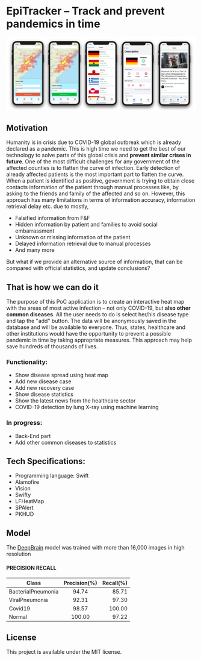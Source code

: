 # EpiTracker – Track and prevent pandemics in time 
![Screenshot](screen.png?raw=true "Title")

## Motivation
Humanity is in crisis due to COVID-19 global outbreak which is already declared as a pandemic. This is high time we need to get the best of our technology to solve parts of this global crisis and **prevent similar crises in future**. One of the most difficult challenges for any government of the affected counties is to flatten the curve of infection. Early detection of already affected patients is the most important part to flatten the curve. When a patient is identified as positive, government is trying to obtain close contacts information of the patient through manual processes like, by asking to the friends and family of the affected and so on. However, this approach has many limitations in terms of information accuracy, information retrieval delay etc. due to mostly,

* Falsified information from F&F
* Hidden information by patient and families to avoid social embarrassment
* Unknown or missing information of the patient
* Delayed information retrieval due to manual processes
* And many more

But what if we provide an alternative source of information, that can be compared with official statistics, and update conclusions?

## That is how we can do it
The purpose of this PoC application is to create an interactive heat map with the areas of most active infection – not only COVID-19, but **also other common diseases**. All the user needs to do is select her/his disease type and tap the "add" button. The data will be anonymously saved in the database and will be available to everyone. Thus, states, healthcare and other institutions would have the opportunity to prevent a possible pandemic in time by taking appropriate measures. This approach may help save hundreds of thousands of lives.

### Functionality:
* Show disease spread using heat map
* Add new disease case
* Add new recovery case
* Show disease statistics 
* Show the latest news from the healthcare sector
* COVID-19 detection by lung X-ray using machine learning 

### In progress:
* Back-End part 
* Add other common diseases to statistics 

## Tech Specifications:
* Programming language: Swift
* Alamofire
* Vision
* Swifty
* LFHeatMap
* SPAlert
* PKHUD

## Model
The [DeepBrain](https://github.com/skytells-research/Covid19-AI-Detection) model was trained with more than 16,000 images in high resolution

#### PRECISION RECALL
| Class   |      Precision(%)      |  Recall(%) |
|----------|:-------------:|------:|
| BacterialPneumonia |  94.74 | 85.71 |
| ViralPneumonia |    92.31   |   97.30 |
| Covid19 | 98.57 |    100.00 |
| Normal | 100.00 |    97.22 |

## License
This project is available under the MIT license.
